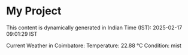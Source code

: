 # My Project

This content is dynamically generated in Indian Time (IST): 2025-02-17 09:01:29 IST


Current Weather in Coimbatore:
Temperature: 22.88 °C
Condition: mist
